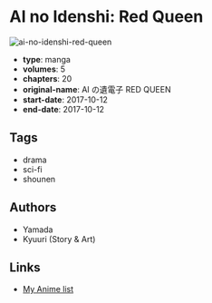 # AI no Idenshi: Red Queen

![ai-no-idenshi-red-queen](https://cdn.myanimelist.net/images/manga/3/222644.jpg)

-   **type**: manga
-   **volumes**: 5
-   **chapters**: 20
-   **original-name**: AI の遺電子 RED QUEEN
-   **start-date**: 2017-10-12
-   **end-date**: 2017-10-12

## Tags

-   drama
-   sci-fi
-   shounen

## Authors

-   Yamada
-   Kyuuri (Story & Art)

## Links

-   [My Anime list](https://myanimelist.net/manga/121982/AI_no_Idenshi__Red_Queen)
